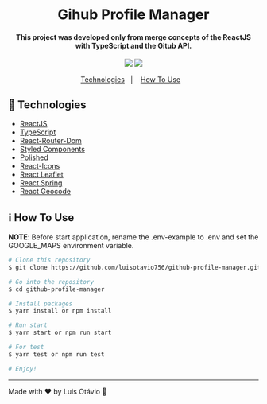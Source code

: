 <h1 align="center">
  Gihub Profile Manager
</h1>
<h4 align="center">
  This project was developed only from merge concepts of the ReactJS with TypeScript and the Gitub API.
</h4>
<p align="center">
	<img src="https://res.cloudinary.com/luisotavio756/image/upload/v1605792429/Captura_de_tela_de_2020-11-19_10-25-34_ppgn95.png" />
	<img src="https://res.cloudinary.com/luisotavio756/image/upload/v1605792429/Captura_de_tela_de_2020-11-19_10-25-49_uvkgk0.png" />
</p>
<p align="center">
  <a href="#rocket-technologies">Technologies</a>&nbsp;&nbsp;&nbsp;|&nbsp;&nbsp;&nbsp;
  <a href="#information_source-how-to-use">How To Use</a>&nbsp;&nbsp;&nbsp;
</p>

## :rocket: Technologies

- [ReactJS](https://pt-br.reactjs.org)
- [TypeScript](https://www.typescriptlang.org/)
- [React-Router-Dom](https://www.npmjs.com/package/react-router-dom)
- [Styled Components](https://styled-components.com)
- [Polished](https://polished.js.org/)
- [React-Icons](https://react-icons.github.io/react-icons/)
- [React Leaflet](https://react-leaflet.js.org/)
- [React Spring](https://www.react-spring.io/)
- [React Geocode](https://www.npmjs.com/package/react-geocode)


## :information_source: How To Use

**NOTE**: Before start application, rename the .env-example to .env and set the GOOGLE_MAPS environment variable.

```bash
# Clone this repository
$ git clone https://github.com/luisotavio756/github-profile-manager.git

# Go into the repository
$ cd github-profile-manager

# Install packages
$ yarn install or npm install

# Run start
$ yarn start or npm run start

# For test
$ yarn test or npm run test

# Enjoy!
```
---

Made with ♥ by Luis Otávio :wave:

